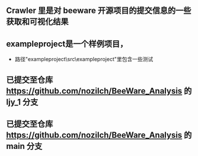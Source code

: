 ## Crawler 里是对 beeware 开源项目的提交信息的一些获取和可视化结果

## exampleproject是一个样例项目，
* 路径"exampleproject\src\exampleproject"里包含一些测试

## 已提交至仓库 https://github.com/nozilch/BeeWare_Analysis 的 ljy_1 分支
## 已提交至仓库 https://github.com/nozilch/BeeWare_Analysis 的 main 分支
